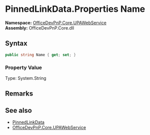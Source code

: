 # PinnedLinkData.Properties Name
  

**Namespace:** [OfficeDevPnP.Core.UPAWebService](OfficeDevPnP.Core.UPAWebService.md)  
**Assembly:** OfficeDevPnP.Core.dll  
## Syntax
```C#
public string Name { get; set; }
```

### Property Value
Type: System.String  

## Remarks 

## See also
- [PinnedLinkData](OfficeDevPnP.Core.UPAWebService.PinnedLinkData.md) 
- [OfficeDevPnP.Core.UPAWebService](OfficeDevPnP.Core.UPAWebService.md) 
